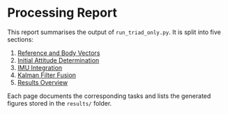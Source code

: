 # Processing Report

This report summarises the output of `run_triad_only.py`. It is split into five sections:

1. [Reference and Body Vectors](task1_2_reference_vectors.md)
2. [Initial Attitude Determination](task3_attitude.md)
3. [IMU Integration](task4_integration.md)
4. [Kalman Filter Fusion](task5_kalman_summary.md)
5. [Results Overview](results_overview.md)

Each page documents the corresponding tasks and lists the generated figures stored in the `results/` folder.
